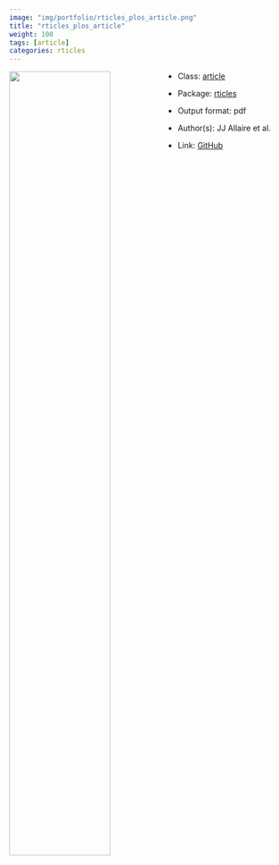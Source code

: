 ```yaml
---
image: "img/portfolio/rticles_plos_article.png"
title: "rticles_plos_article"
weight: 100
tags: [article]
categories: rticles
---
```




<!--more-->

<p><a href="../../img/portfolio/rticles_plos_article.png"><img class = "jf-image-shadow" src="../../img/portfolio/rticles_plos_article.png" style="display: block; margin: auto;" width="60%"  align="left"></a></p>

- Class: [article](../../tags/article)
- Package: [rticles](rticles)
- Output format: pdf

- Author(s): JJ Allaire et al.
- Link: [GitHub](https://github.com/rstudio/rticles)


